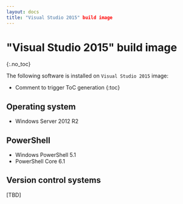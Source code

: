 ```yaml
---
layout: docs
title: "Visual Studio 2015" build image
---
```


<!-- markdownlint-disable MD022 MD032 -->
# "Visual Studio 2015" build image
{:.no_toc}

The following software is installed on `Visual Studio 2015` image:

* Comment to trigger ToC generation
{:toc}
<!-- markdownlint-enable MD022 MD032 -->

## Operating system

* Windows Server 2012 R2

## PowerShell

* Windows PowerShell 5.1
* PowerShell Core 6.1

## Version control systems

[TBD]